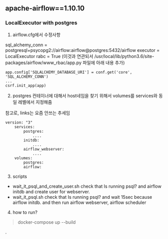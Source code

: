 apache-airflow==1.10.10
-------------



### LocalExecutor with postgres

1. airflow.cfg에서 수정사항

sql_alchemy_conn = postgresql+psycopg2://airflow:airflow@postgres:5432/airflow
executor = LocalExecutor
rabc = True (이것과 연관되서 /usr/local/lib/python3.6/site-packages/airflow/www_rbac/app.py 파일에 아래 내용 추가)
```
app.config['SQLALCHEMY_DATABASE_URI'] = conf.get('core', 'SQL_ALCHEMY_CONN')
...
csrf.init_app(app)
```

2. postgres 컨테이너에 대해서 host네임을 찾기 위해서 volumes를 services와 동일 레벨에서 지정해줌

참고로, links는 요즘 안쓰는 추세임
```
version: "3"
    services:
        postgres:
            ....
        initdb:
            ....
        airflow_webserver:
            ....
    volumes:
        postgres:
        airflow:
```


3. scripts

- wait_it_psql_and_create_user.sh
check that Is running psql? and airflow initdb and create user for webserver.
- wait_it_psql.sh
check that Is running psql? and wait 15sec because airflow initdb.
and then run airflow webserver, airflow scheduler 


4. how to run?

>docker-compose up --build

.